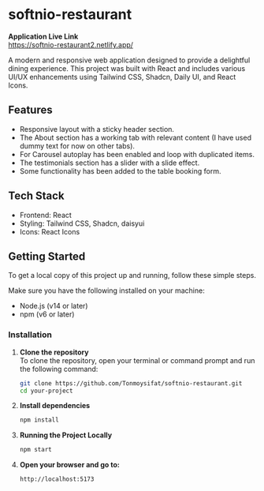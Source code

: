 
# softnio-restaurant

**Application Live Link** <br>
https://softnio-restaurant2.netlify.app/

A modern and responsive web application designed to provide a delightful dining experience. This project was built with React and includes various UI/UX enhancements using Tailwind CSS, Shadcn, Daily UI, and React Icons.
## Features
- Responsive layout with a sticky header section.
- The About section has a working tab with relevant content (I have used dummy text for now on other tabs).
- For Carousel autoplay has been enabled and loop with duplicated items.
- The testimonials section has a slider with a slide effect.
- Some functionality has been added to the table booking form.

## Tech Stack
- Frontend: React
- Styling: Tailwind CSS, Shadcn, daisyui
- Icons: React Icons

## Getting Started

To get a local copy of this project up and running, follow these simple steps.

Make sure you have the following installed on your machine:

- Node.js (v14 or later)
- npm (v6 or later)
### Installation

1. **Clone the repository**  
   To clone the repository, open your terminal or command prompt and run the following command:

   ```bash
   git clone https://github.com/Tonmoysifat/softnio-restaurant.git
   cd your-project

2. **Install dependencies** <br>
    ```bash
    npm install

3. **Running the Project Locally** <br>
    ```bash
    npm start

4. **Open your browser and go to:** <br>
    ```bash
    http://localhost:5173

   